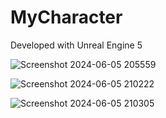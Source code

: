 # MyCharacter

Developed with Unreal Engine 5

![Screenshot 2024-06-05 205559](https://github.com/wegscpc/MyCharacter/assets/84401774/15486cd8-e633-48fa-bae6-82a7a16e9835)

![Screenshot 2024-06-05 210222](https://github.com/wegscpc/MyCharacter/assets/84401774/7bcdb4cf-1526-45a9-9dfd-d5266a393391)

![Screenshot 2024-06-05 210305](https://github.com/wegscpc/MyCharacter/assets/84401774/42552f77-d409-4ced-b8d4-6c930e38353a)
